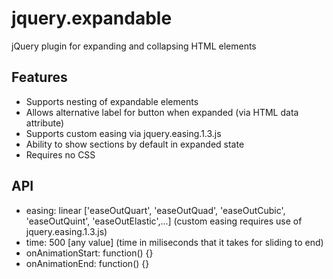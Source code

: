 jquery.expandable
=====================

jQuery plugin for expanding and collapsing HTML elements

<h2>Features</h2>
<ul>
	<li>Supports nesting of expandable elements</li>
	<li>Allows alternative label for button when expanded (via HTML data attribute)</li>
	<li>Supports custom easing via jquery.easing.1.3.js</li>
	<li>Ability to show sections by default in expanded state</li>
	<li>Requires no CSS</li>
</ul>

<h2>API</h2>
<ul>
	<li>easing: linear ['easeOutQuart', 'easeOutQuad', 'easeOutCubic', 'easeOutQuint', 'easeOutElastic',...] (custom easing requires use of jquery.easing.1.3.js)</li>
	<li>time: 500 [any value] (time in miliseconds that it takes for sliding to end)</li>
	<li>onAnimationStart: function() {} </li>
	<li>onAnimationEnd: function() {} </li>
</ul>
